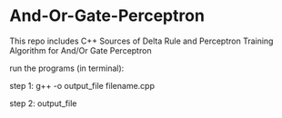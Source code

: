 # And-Or-Gate-Perceptron
This repo includes C++ Sources of Delta Rule and Perceptron Training Algorithm for And/Or Gate Perceptron

run the programs (in terminal):

step 1: g++ -o output_file filename.cpp

step 2: output_file
